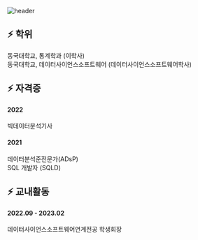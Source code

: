 ![header](https://capsule-render.vercel.app/api?type=wave&color=auto&height=300&section=header&text=Joohyeong's%20Git&fontSize=80)


<!--
**gangjoohyeong/gangjoohyeong** is a ✨ _special_ ✨ repository because its `README.md` (this file) appears on your GitHub profile.

Here are some ideas to get you started:

- 🔭 I’m currently working on ...
- 🌱 I’m currently learning ...
- 👯 I’m looking to collaborate on ...
- 🤔 I’m looking for help with ...
- 💬 Ask me about ...
- 📫 How to reach me: ...
- 😄 Pronouns: ...
- ⚡ Fun fact: ...
-->
## ⚡ 학위
동국대학교, 통계학과 (이학사)<br>
동국대학교, 데이터사이언스소프트웨어 (데이터사이언스소프트웨어학사)

## ⚡  자격증
<h4>2022</h4>
빅데이터분석기사
<h4>2021</h4>
데이터분석준전문가(ADsP)<br>
SQL 개발자 (SQLD)

## ⚡  교내활동
<h4>2022.09 - 2023.02</h4>
데이터사이언스소프트웨어연계전공 학생회장
